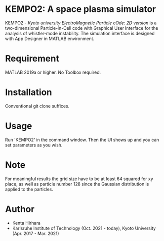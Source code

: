 # KEMPO2: A space plasma simulator

KEMPO2 - *Kyoto university ElectroMagnetic Particle cOde: 2D version* is a two-dimensional Particle-in-Cell code with Graphical User Interface for the analysis of whistler-mode instability. The simulation interface is designed with App Designer in MATLAB environment.

# Requirement

MATLAB 2019a or higher. No Toolbox required.

# Installation

Conventional git clone suffices.

# Usage

Run 'KEMPO2' in the command window. Then the UI shows up and you can set parameters as you wish.

# Note

For meaningful results the grid size have to be at least 64 squared for xy place, as well as particle number 128 since the Gaussian distribution is applied to the particles.

# Author

* Kenta Hirhara
* Karlsruhe Institute of Technology (Oct. 2021 - today), Kyoto University (Apr. 2017 - Mar. 2021)
